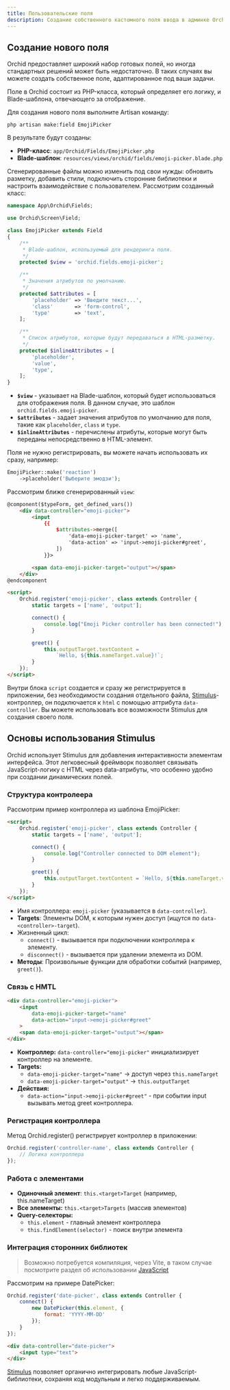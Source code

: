 ```yaml
---
title: Пользовательские поля
description: Создание собственного кастомного поля ввода в админке Orchid
---
```


## Создание нового поля

Orchid предоставляет широкий набор готовых полей, но иногда стандартных решений может быть недостаточно. 
В таких случаях вы можете создать собственное поле, адаптированное под ваши задачи.

Поле в Orchid состоит из PHP-класса, который определяет его логику, и Blade-шаблона, отвечающего за отображение.

Для создания нового поля выполните Artisan команду:

```shell
php artisan make:field EmojiPicker
```

В результате будут созданы:  

- **PHP-класс**: `app/Orchid/Fields/EmojiPicker.php`  
- **Blade-шаблон**: `resources/views/orchid/fields/emoji-picker.blade.php`  

Сгенерированные файлы можно изменить под свои нужды: обновить разметку, добавить стили, подключить сторонние библиотеки и настроить взаимодействие с пользователем. Рассмотрим созданный класс:

```php
namespace App\Orchid\Fields;

use Orchid\Screen\Field;

class EmojiPicker extends Field
{
    /**
     * Blade-шаблон, используемый для рендеринга поля.
     */
    protected $view = 'orchid.fields.emoji-picker';

    /**
     * Значения атрибутов по умолчанию.
     */
    protected $attributes = [
        'placeholder' => 'Введите текст...',
        'class'       => 'form-control',
        'type'        => 'text',
    ];

    /**
     * Список атрибутов, которые будут передаваться в HTML-разметку.
     */
    protected $inlineAttributes = [
        'placeholder',
        'value',
        'type',
    ];
}
```

- **`$view`**  - указывает на Blade-шаблон, который будет использоваться для отображения поля. В данном случае, это шаблон `orchid.fields.emoji-picker`. 
- **`$attributes`**  - задает значения атрибутов по умолчанию для поля, такие как `placeholder`, `class` и `type`.
- **`$inlineAttributes`**  - перечислены атрибуты, которые могут быть переданы непосредственно в HTML-элемент.


Поля не нужно регистрировать, вы можете начать использовать их сразу, например:

```php
EmojiPicker::make('reaction')
    ->placeholder('Выберите эмодзи');
```


Рассмотрим ближе сгенерированный `view`:

```html
@component($typeForm, get_defined_vars())
    <div data-controller="emoji-picker">
        <input
            {{
                $attributes->merge([
                    'data-emoji-picker-target' => 'name',
                    'data-action' => 'input->emoji-picker#greet',
                ])
            }}>

        <span data-emoji-picker-target="output"></span>
    </div>
@endcomponent

<script>
    Orchid.register('emoji-picker', class extends Controller {
        static targets = ['name', 'output'];

        connect() {
            console.log("Emoji Picker controller has been connected!");
        }

        greet() {
            this.outputTarget.textContent =
                `Hello, ${this.nameTarget.value}!`;
        }
    });
</script>
```

Внутри блока `script` создается и сразу же регистрируется в приложении, без необходимости создания
отдельного файла, [Stimulus](https://stimulus.hotwired.dev/handbook/introduction)-контроллер, он подключается к `html`
с помощью аттрибута `data-controller`. Вы можете использовать все возможности Stimulus для создания своего поля.

## Основы использования Stimulus

Orchid использует Stimulus для добавления интерактивности элементам интерфейса.
Этот легковесный фреймворк позволяет связывать JavaScript-логику с HTML через data-атрибуты, что особенно удобно при создании динамических полей.

### Структура контролеера

Рассмотрим пример контроллера из шаблона EmojiPicker:

```html
<script>
    Orchid.register('emoji-picker', class extends Controller {
        static targets = ['name', 'output'];

        connect() {
            console.log("Controller connected to DOM element");
        }

        greet() {
            this.outputTarget.textContent = `Hello, ${this.nameTarget.value}!`;
        }
    });
</script>
```

- Имя контроллера: `emoji-picker` (указывается в `data-controller`).
- **Targets**: Элементы DOM, к которым нужен доступ (ищутся по `data-<controller>-target`).
- Жизненный цикл:
  - `connect()` - вызывается при подключении контроллера к элементу.
  - `disconnect()` - вызывается при удалении элемента из DOM.
- **Методы**: Произвольные функции для обработки событий (например, `greet()`).

### Связь c HMTL
```html
<div data-controller="emoji-picker">
    <input 
        data-emoji-picker-target="name"
        data-action="input->emoji-picker#greet"
    >
    <span data-emoji-picker-target="output"></span>
</div>
```
- **Контроллер:** `data-controller="emoji-picker"` инициализирует контроллер на элементе.
- **Targets:**
  - `data-emoji-picker-target="name"` → доступ через `this.nameTarget`
  - `data-emoji-picker-target="output"` → `this.outputTarget`
- **Действия:**
  - `data-action="input->emoji-picker#greet"` - при событии input вызывать метод greet контроллера.

### Регистрация контроллера

Метод Orchid.register() регистрирует контроллер в приложении:
```js
Orchid.register('controller-name', class extends Controller {
    // Логика контроллера
});
```
### Работа с элементами
- **Одиночный элемент**: `this.<target>Target` (например, this.nameTarget)
- **Все элементы:** `this.<target>Targets` (массив элементов)
- **Query-селекторы:**
  - `this.element` - главный элемент контроллера
  - `this.findElement(selector)` - поиск внутри элемента

### Интеграция сторонних библиотек

> Возможно потребуется компиляция, через Vite, в таком случае посмотрите раздел об использовании [JavaScript](/ru/docs/javascript/)

Рассмотрим на примере DatePicker:

```js
Orchid.register('date-picker', class extends Controller {
    connect() {
        new DatePicker(this.element, {
            format: 'YYYY-MM-DD'
        });
    }
});
```
```html
<div data-controller="date-picker">
    <input type="text">
</div>
```

[Stimulus](https://stimulus.hotwired.dev/handbook/introduction) позволяет органично интегрировать любые JavaScript-библиотеки, сохраняя код модульным и легко поддерживаемым.


